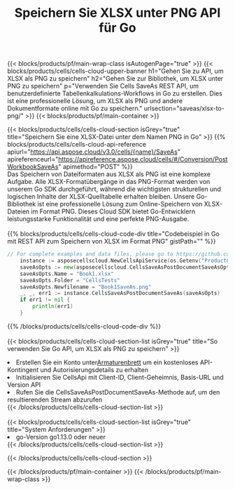 ﻿---
title:  Speichern Sie XLSX unter PNG API für Go
description:  Verwenden Sie das Cloud SDK Aspose.Cells für Go, um die Datei im XLSX-Format als Datei im Format PNG zu speichern.
url: /de/go/saveas/xlsx-to-png/
---
{{< blocks/products/pf/main-wrap-class isAutogenPage="true" >}}
{{< blocks/products/cells/cells-cloud-upper-banner h1="Gehen Sie zu API, um XLSX als PNG zu speichern" h2="Gehen Sie zur Bibliothek, um XLSX unter PNG zu speichern" p="Verwenden Sie Cells SaveAs REST API, um benutzerdefinierte Tabellenkalkulations-Workflows in Go zu erstellen. Dies ist eine professionelle Lösung, um XLSX als PNG und andere Dokumentformate online mit Go zu speichern." urlsection="saveas/xlsx-to-png/" >}}
{{< blocks/products/pf/main-container >}}

{{< blocks/products/cells/cells-cloud-section isGrey="true" title="Speichern Sie eine XLSX-Datei unter dem Namen PNG in Go" >}}
{{% blocks/products/cells/cells-cloud-api-reference apiurl="https://api.aspose.cloud/v3.0/cells/{name}/SaveAs" apireferenceurl="https://apireference.aspose.cloud/cells/#/Conversion/PostWorkbookSaveAs" apimethod="POST" %}}
<br/>
Das Speichern von Dateiformaten aus XLSX als PNG ist eine komplexe Aufgabe. Alle XLSX-Formatübergänge in das PNG-Format werden von unserem Go SDK durchgeführt, während die wichtigsten strukturellen und logischen Inhalte der XLSX-Quelltabelle erhalten bleiben. Unsere Go-Bibliothek ist eine professionelle Lösung zum Online-Speichern von XLSX-Dateien im Format PNG. Dieses Cloud SDK bietet Go-Entwicklern leistungsstarke Funktionalität und eine perfekte PNG-Ausgabe.
<br/>
<br/>
{{% blocks/products/cells/cells-cloud-code-div title="Codebeispiel in Go mit REST API zum Speichern von XLSX im Format PNG" gistPath="" %}}
  
```go
// For complete examples and data files, please go to https://github.com/aspose-cells-cloud/aspose-cells-cloud-go/
    instance := asposecellscloud.NewCellsApiService(os.Getenv("ProductClientId"), os.Getenv("ProductClientSecret"))
    saveAsOpts := new(asposecellscloud.CellsSaveAsPostDocumentSaveAsOpts)
    saveAsOpts.Name = "Book1.xlsx"
    saveAsOpts.Folder = "CellsTests"
    saveAsOpts.Newfilename = "Book1SaveAs.png"
    _, _, err1 := instance.CellsSaveAsPostDocumentSaveAs(saveAsOpts)
    if err1 != nil {
	    println(err1)
    }
```
  
{{% /blocks/products/cells/cells-cloud-code-div %}}
<br/>
<br/>
{{< blocks/products/cells/cells-cloud-section-list isGrey="true" title="So verwenden Sie Go API, um XLSX als PNG zu speichern" >}}
<li> Erstellen Sie ein Konto unter<a href="https://dashboard.aspose.cloud/">Armaturenbrett</a> um ein kostenloses API-Kontingent und Autorisierungsdetails zu erhalten</li>
<li>Initialisieren Sie CellsApi mit Client-ID, Client-Geheimnis, Basis-URL und Version API</li>
<li>Rufen Sie die CellsSaveAsPostDocumentSaveAs-Methode auf, um den resultierenden Stream abzurufen</li>
{{< /blocks/products/cells/cells-cloud-section-list >}}
<br/>
<br/>
{{< blocks/products/cells/cells-cloud-section-list isGrey="true" title="System Anforderungen" >}}
<li>go-Version go1.13.0 oder neuer</li>
{{< /blocks/products/cells/cells-cloud-section-list >}}

{{< /blocks/products/cells/cells-cloud-section >}}

{{< /blocks/products/pf/main-container >}}
{{< /blocks/products/pf/main-wrap-class >}}
